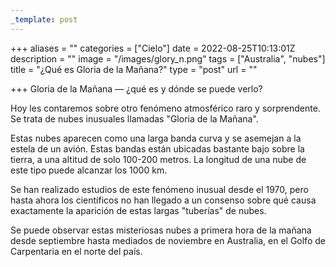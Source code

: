 ```yaml
---
_template: post
---
```


+++
aliases = ""
categories = ["Cielo"]
date = 2022-08-25T10:13:01Z
description = ""
image = "/images/glory_n.png"
tags = ["Australia", "nubes"]
title = "¿Qué es Gloria de la Mañana?"
type = "post"
url = ""

+++
Gloria de la Mañana — ¿qué es y dónde se puede verlo?  
  
Hoy les contaremos sobre otro fenómeno atmosférico raro y sorprendente. Se trata de nubes inusuales llamadas "Gloria de la Mañana".  
  
Estas nubes aparecen como una larga banda curva y se asemejan a la estela de un avión. Estas bandas están ubicadas bastante bajo sobre la tierra, a una altitud de solo 100-200 metros. La longitud de una nube de este tipo puede alcanzar los 1000 km.  
  
Se han realizado estudios de este fenómeno inusual desde el 1970, pero hasta ahora los científicos no han llegado a un consenso sobre qué causa exactamente la aparición de estas largas "tuberías" de nubes.  
  
Se puede observar estas misteriosas nubes a primera hora de la mañana desde septiembre hasta mediados de noviembre en Australia, en el Golfo de Carpentaria en el norte del país.
